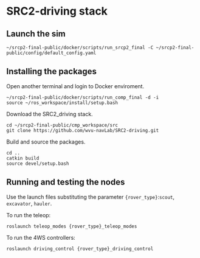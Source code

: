 # SRC2-driving stack


## Launch the sim


```
~/srcp2-final-public/docker/scripts/run_srcp2_final -C ~/srcp2-final-public/config/default_config.yaml
```

## Installing the packages

Open another terminal and login to Docker enviroment.
```
~/srcp2-final-public/docker/scripts/run_comp_final -d -i
source ~/ros_workspace/install/setup.bash
```
Download the SRC2_driving stack. 

```
cd ~/srcp2-final-public/cmp_workspace/src
git clone https://github.com/wvu-navLab/SRC2-driving.git
```

Build and source the packages.

```
cd ..
catkin build
source devel/setup.bash
```

## Running and testing the nodes

Use the launch files substituting the parameter `{rover_type}`:`scout`, `excavator`, `hauler`.

To run the teleop:
```
roslaunch teleop_modes {rover_type}_teleop_modes
```

To run the 4WS controllers:
```
roslaunch driving_control {rover_type}_driving_control
```
